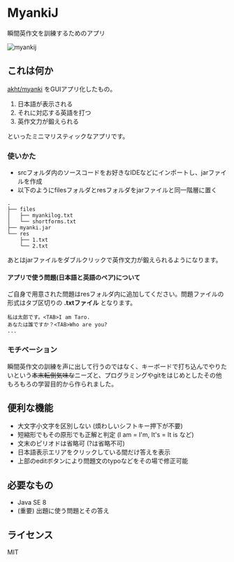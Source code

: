 MyankiJ
====
瞬間英作文を訓練するためのアプリ  

![myankij](https://cloud.githubusercontent.com/assets/6790930/13602889/bf0f5286-e57c-11e5-8523-42a76fa37fc5.gif)

## これは何か
[akht/myanki](https://github.com/akht/myanki) をGUIアプリ化したもの。

1. 日本語が表示される
2. それに対応する英語を打つ
3. 英作文力が鍛えられる

といったミニマリスティックなアプリです。

### 使いかた
- srcフォルダ内のソースコードをお好きなIDEなどにインポートし、jarファイルを作成
- 以下のようにfilesフォルダとresフォルダをjarファイルと同一階層に置く

```
.
├── files
│   ├── myankilog.txt
│   └── shortforms.txt
├── myanki.jar
└── res
    ├── 1.txt
    └── 2.txt
```
あとはjarファイルをダブルクリックで英作文力が鍛えられるようになります。

#### アプリで使う問題(日本語と英語のペア)について
ご自身で用意された問題はresフォルダ内に追加してください。問題ファイルの形式はタブ区切りの **.txtファイル** となります。

```
私は太郎です。<TAB>I am Taro.
あなたは誰ですか？<TAB>Who are you?
...
```

### モチベーション
瞬間英作文の訓練を声に出して行うのではなく、キーボードで打ち込んでやりたいという~~本末転倒気味な~~ニーズと、プログラミングやgitをはじめとしたその他もろもろの学習目的から作られました。

## 便利な機能
- 大文字小文字を区別しない (煩わしいシフトキー押下が不要)
- 短縮形でもその原形でも正解と判定 (I am = I'm, It's = It is など)
- 文末のピリオドは省略可 (?は省略不可)
- 日本語表示エリアをクリックしている間だけ答えを表示
- 上部のeditボタンにより問題文のtypoなどをその場で修正可能

## 必要なもの
- Java SE 8
- (重要) 出題に使う問題とその答え

## ライセンス
MIT

